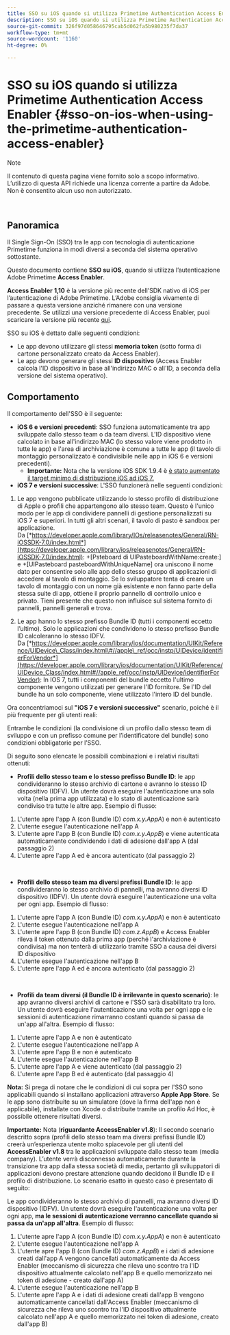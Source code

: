 ```yaml
---
title: SSO su iOS quando si utilizza Primetime Authentication Access Enabler
description: SSO su iOS quando si utilizza Primetime Authentication Access Enabler
source-git-commit: 326f97d058646795cab5d062fa5b980235f7da37
workflow-type: tm+mt
source-wordcount: '1160'
ht-degree: 0%

---
```



# SSO su iOS quando si utilizza Primetime Authentication Access Enabler {#sso-on-ios-when-using-the-primetime-authentication-access-enabler}

>[!NOTE]
>
>Il contenuto di questa pagina viene fornito solo a scopo informativo. L’utilizzo di questa API richiede una licenza corrente a partire da Adobe. Non è consentito alcun uso non autorizzato.

</br>

## Panoramica

Il Single Sign-On (SSO) tra le app con tecnologia di autenticazione Primetime funziona in modi diversi a seconda del sistema operativo sottostante.

Questo documento contiene **SSO su iOS**, quando si utilizza l’autenticazione Adobe Primetime **Access Enabler**.

**Access Enabler** **1,10** è la versione più recente dell’SDK nativo di iOS per l’autenticazione di Adobe Primetime. L’Adobe consiglia vivamente di passare a questa versione anziché rimanere con una versione precedente. Se utilizzi una versione precedente di Access Enabler, puoi scaricare la versione più recente [qui](https://tve.zendesk.com/hc/en-us/articles/204963209-iOS-Native-AccessEnabler-Library).

SSO su iOS è dettato dalle seguenti condizioni:

- Le app devono utilizzare gli stessi **memoria token** (sotto forma di cartone personalizzato creato da Access Enabler).
- Le app devono generare gli stessi **ID dispositivo** (Access Enabler calcola l&#39;ID dispositivo in base all&#39;indirizzo MAC o all&#39;ID, a seconda della versione del sistema operativo).

## Comportamento

Il comportamento dell&#39;SSO è il seguente:

- **iOS 6 e versioni precedenti**: SSO funziona automaticamente tra app sviluppate dallo stesso team o da team diversi. L&#39;ID dispositivo viene calcolato in base all&#39;indirizzo MAC (lo stesso valore viene prodotto in tutte le app) e l&#39;area di archiviazione è comune a tutte le app (il tavolo di montaggio personalizzato è condivisibile nelle app in iOS 6 e versioni precedenti).
   - **Importante:** Nota che la versione iOS SDK 1.9.4 è [è stato aumentato il target minimo di distribuzione iOS ad iOS 7.](https://tve.zendesk.com/hc/en-us/articles/204963209-iOS-Native-AccessEnabler-Library) 
- **iOS 7 e versioni successive**: L&#39;SSO funzionerà nelle seguenti condizioni:

1. Le app vengono pubblicate utilizzando lo stesso profilo di distribuzione di Apple o profili che appartengono allo stesso team. Questo è l&#39;unico modo per le app di condividere pannelli di gestione personalizzati su iOS 7 e superiori. In tutti gli altri scenari, il tavolo di pasto è sandbox per applicazione. Da [*https://developer.apple.com/library/IOs/releasenotes/General/RN-iOSSDK-7.0/index.html*](https://developer.apple.com/library/ios/releasenotes/General/RN-iOSSDK-7.0/index.html): \+\[Psteboard di UIPasteboardWithName:create:\] e +\[UIPasteboard pasteboardWithUniqueName\] ora uniscono il nome dato per consentire solo alle app dello stesso gruppo di applicazioni di accedere al tavolo di montaggio. Se lo sviluppatore tenta di creare un tavolo di montaggio con un nome già esistente e non fanno parte della stessa suite di app, ottiene il proprio pannello di controllo unico e privato. Tieni presente che questo non influisce sul sistema fornito di pannelli, pannelli generali e trova.

1. Le app hanno lo stesso prefisso Bundle ID (tutti i componenti eccetto l’ultimo). Solo le applicazioni che condividono lo stesso prefisso Bundle ID calcoleranno lo stesso IDFV. Da [*https://developer.apple.com/library/ios/documentation/UIKit/Reference/UIDevice\_Class/index.html\#//apple\_ref/occ/instp/UIDevice/identifierForVendor*](https://developer.apple.com/library/ios/documentation/UIKit/Reference/UIDevice_Class/index.html#//apple_ref/occ/instp/UIDevice/identifierForVendor): In IOS 7, tutti i componenti del bundle eccetto l&#39;ultimo componente vengono utilizzati per generare l&#39;ID fornitore. Se l&#39;ID del bundle ha un solo componente, viene utilizzato l&#39;intero ID del bundle.

Ora concentriamoci sul **&quot;iOS 7 e versioni successive&quot;** scenario, poiché è il più frequente per gli utenti reali:

Entrambe le condizioni (la condivisione di un profilo dallo stesso team di sviluppo e con un prefisso comune per l’identificatore del bundle) sono condizioni obbligatorie per l’SSO.

Di seguito sono elencate le possibili combinazioni e i relativi risultati ottenuti:

- **Profili dello stesso team e lo stesso prefisso Bundle ID**: le app condivideranno lo stesso archivio di cartone e avranno lo stesso ID dispositivo (IDFV). Un utente dovrà eseguire l&#39;autenticazione una sola volta (nella prima app utilizzata) e lo stato di autenticazione sarà condiviso tra tutte le altre app. Esempio di flusso:

1. L&#39;utente apre l&#39;app A (con Bundle ID) *com.x.y.AppA*) e non è autenticato
1. L&#39;utente esegue l&#39;autenticazione nell&#39;app A
1. L&#39;utente apre l&#39;app B (con Bundle ID) *com.x.y.AppB*) e viene autenticata automaticamente condividendo i dati di adesione dall&#39;app A (dal passaggio 2)
1. L&#39;utente apre l&#39;app A ed è ancora autenticato (dal passaggio 2)

 

- **Profili dello stesso team ma diversi prefissi Bundle ID**: le app condivideranno lo stesso archivio di pannelli, ma avranno diversi ID dispositivo (IDFV). Un utente dovrà eseguire l&#39;autenticazione una volta per ogni app. Esempio di flusso:

1. L&#39;utente apre l&#39;app A (con Bundle ID) *com.x.y.AppA*) e non è autenticato
1. L&#39;utente esegue l&#39;autenticazione nell&#39;app A
1. L&#39;utente apre l&#39;app B (con Bundle ID) *com.z.AppB*) e Access Enabler rileva il token ottenuto dalla prima app (perché l&#39;archiviazione è condivisa) ma non tenterà di utilizzarlo tramite SSO a causa dei diversi ID dispositivo
1. L&#39;utente esegue l&#39;autenticazione nell&#39;app B
1. L&#39;utente apre l&#39;app A ed è ancora autenticato (dal passaggio 2)

 

- **Profili da team diversi (il Bundle ID è irrilevante in questo scenario)**: le app avranno diversi archivi di cartone e l&#39;SSO sarà disabilitato tra loro. Un utente dovrà eseguire l&#39;autenticazione una volta per ogni app e le sessioni di autenticazione rimarranno costanti quando si passa da un&#39;app all&#39;altra. Esempio di flusso:


1. L&#39;utente apre l&#39;app A e non è autenticato
1. L&#39;utente esegue l&#39;autenticazione nell&#39;app A
1. L&#39;utente apre l&#39;app B e non è autenticato
1. L&#39;utente esegue l&#39;autenticazione nell&#39;app B
1. L&#39;utente apre l&#39;app A e viene autenticato (dal passaggio 2)
1. L&#39;utente apre l&#39;app B ed è autenticato (dal passaggio 4)

**Nota:** Si prega di notare che le condizioni di cui sopra per l&#39;SSO sono applicabili quando si installano applicazioni attraverso **Apple App Store**. Se le app sono distribuite su un simulatore (dove la firma dell&#39;app non è applicabile), installate con Xcode o distribuite tramite un profilo Ad Hoc, è possibile ottenere risultati diversi.

**Importante:** Nota (**riguardante AccessEnabler v1.8**): Il secondo scenario descritto sopra (profili dello stesso team ma diversi prefissi Bundle ID) creerà un’esperienza utente molto spiacevole per gli utenti del **AccessEnabler v1.8** tra le applicazioni sviluppate dallo stesso team (media company). L’utente verrà disconnesso automaticamente durante la transizione tra app dalla stessa società di media, pertanto gli sviluppatori di applicazioni devono prestare attenzione quando decidono il Bundle ID e il profilo di distribuzione. Lo scenario esatto in questo caso è presentato di seguito:

Le app condivideranno lo stesso archivio di pannelli, ma avranno diversi ID dispositivo (IDFV). Un utente dovrà eseguire l&#39;autenticazione una volta per ogni app, **ma le sessioni di autenticazione verranno cancellate quando si passa da un&#39;app all&#39;altra**. Esempio di flusso:

1. L&#39;utente apre l&#39;app A (con Bundle ID) *com.x.y.AppA*) e non è autenticato
1. L&#39;utente esegue l&#39;autenticazione nell&#39;app A
1. L&#39;utente apre l&#39;app B (con Bundle ID) *com.z.AppB*) e i dati di adesione creati dall&#39;app A vengono cancellati automaticamente da Access Enabler (meccanismo di sicurezza che rileva uno scontro tra l&#39;ID dispositivo attualmente calcolato nell&#39;app B e quello memorizzato nei token di adesione - creato dall&#39;app A)
1. L&#39;utente esegue l&#39;autenticazione nell&#39;app B
1. L&#39;utente apre l&#39;app A e i dati di adesione creati dall&#39;app B vengono automaticamente cancellati dall&#39;Access Enabler (meccanismo di sicurezza che rileva uno scontro tra l&#39;ID dispositivo attualmente calcolato nell&#39;app A e quello memorizzato nei token di adesione, creato dall&#39;app B)

